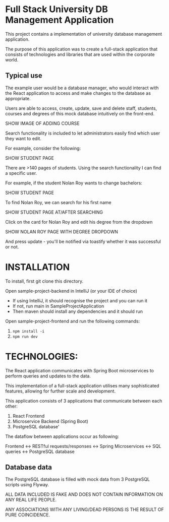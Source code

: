 # Full Stack University DB Management Application

This project contains a implementation of university database management application.

The purpose of this application was to create a full-stack application that consists of technologies and libraries that are used within the corporate world.


## Typical use
The example user would be a database manager, who would interact with the React application to access and make changes to the database as appropriate. 

Users are able to access, create, update, save and delete staff, students, courses and degrees of this mock database intuitively on the front-end.


SHOW IMAGE OF ADDING COURSE


Search functionality is included to let administrators easily find which user they want to edit.

For example, consider the following:


SHOW STUDENT PAGE


There are >140 pages of students. Using the search functionality I can find a specific user. 

For example, if the student Nolan Roy wants to change bachelors:


SHOW STUDENT PAGE


To find Nolan Roy, we can search for his first name


SHOW STUDENT PAGE AT/AFTER SEARCHING


Click on the card for Nolan Roy and edit his degree from the dropdown


SHOW NOLAN ROY PAGE WITH DEGREE DROPDOWN


And press update - you'll be notified via toastify whether it was successful or not.



# INSTALLATION
To install, first git clone this directory.


Open sample-project-backend in IntelliJ (or your IDE of choice)
  - If using IntelliJ, it should recognise the project and you can run it
  - If not, run main in SampleProjectApplication
  - Then maven should install any dependencies and it should run


Open sample-project-frontend and run the following commands:
1. `npm install -i`
2. `npm run dev`



# TECHNOLOGIES:

The React application communicates with Spring Boot microservices to perform queries and updates to the data.

This implementation of a full-stack application utilises many sophisticated features, allowing for further scale and development.

This application consists of 3 applications that communicate between each other:
1. React Frontend
2. Microservice Backend (Spring Boot)
3. PostgreSQL database'

The dataflow between applications occur as following:

Frontend <-> RESTful requests/responses <-> Spring Microservices <-> SQL queries <-> PostgreSQL database


## Database data
The PostgreSQL database is filled with mock data from 3 PostgreSQL scripts using Flyway. 

ALL DATA INCLUDED IS FAKE AND DOES NOT CONTAIN INFORMATION ON ANY REAL LIFE PEOPLE. 

ANY ASSOCIATIONS WITH ANY LIVING/DEAD PERSONS IS THE RESULT OF PURE COINCIDENCE.
